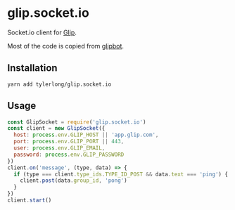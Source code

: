 # glip.socket.io

Socket.io client for [Glip](https://glip.com).

Most of the code is copied from [glipbot](https://github.com/jstrinko/glipbot).


## Installation

```
yarn add tylerlong/glip.socket.io
```


## Usage

```javascript
const GlipSocket = require('glip.socket.io')
const client = new GlipSocket({
  host: process.env.GLIP_HOST || 'app.glip.com',
  port: process.env.GLIP_PORT || 443,
  user: process.env.GLIP_EMAIL,
  password: process.env.GLIP_PASSWORD
})
client.on('message', (type, data) => {
  if (type === client.type_ids.TYPE_ID_POST && data.text === 'ping') {
    client.post(data.group_id, 'pong')
  }
})
client.start()
```
